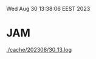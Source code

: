 Wed Aug 30 13:38:06 EEST 2023
# JAM
<a href='./cache/202308/30_13.log'>./cache/202308/30_13.log</a>
